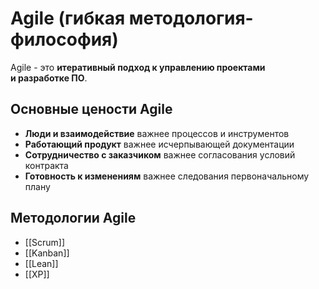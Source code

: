 # Agile (гибкая методология-философия)
Agile - это **итеративный подход к управлению проектами и разработке ПО**.

## Основные цености Agile
- **Люди и взаимодействие** важнее процессов и инструментов
- **Работающий продукт** важнее исчерпывающей документации
- **Сотрудничество с заказчиком** важнее согласования условий контракта
- **Готовность к изменениям** важнее следования первоначальному плану

## Методологии Agile
- [[Scrum]]
- [[Kanban]]
- [[Lean]]
- [[XP]]
